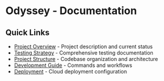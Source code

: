 # Odyssey - Documentation

## Quick Links
- [Project Overview](overview.md) - Project description and current status
- [Testing Strategy](testing.md) - Comprehensive testing documentation
- [Project Structure](structure.md) - Codebase organization and architecture
- [Development Guide](development.md) - Commands and workflows
- [Deployment](deployment.md) - Cloud deployment configuration